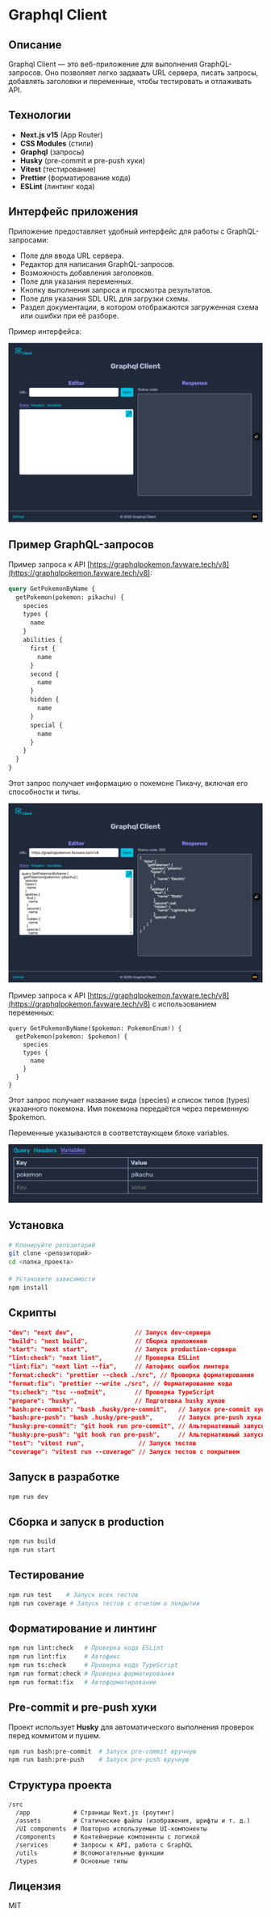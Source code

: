 # Graphql Client

## Описание
Graphql Client — это веб-приложение для выполнения GraphQL-запросов. Оно позволяет легко задавать URL сервера, писать запросы, добавлять заголовки и переменные, чтобы тестировать и отлаживать API.

## Технологии
- **Next.js v15** (App Router)
- **CSS Modules** (стили)
- **Graphql** (запросы)
- **Husky** (pre-commit и pre-push хуки)
- **Vitest** (тестирование)
- **Prettier** (форматирование кода)
- **ESLint** (линтинг кода)

## Интерфейс приложения

Приложение предоставляет удобный интерфейс для работы с GraphQL-запросами:

- Поле для ввода URL сервера.
- Редактор для написания GraphQL-запросов.
- Возможность добавления заголовков.
- Поле для указания переменных.
- Кнопку выполнения запроса и просмотра результатов.
- Поле для указания SDL URL для загрузки схемы.
- Раздел документации, в котором отображаются загруженная схема или ошибки при её разборе.

Пример интерфейса:

![Пример интерфейса](Interface.png)

## Пример GraphQL-запросов

Пример запроса к API [https://graphqlpokemon.favware.tech/v8](https://graphqlpokemon.favware.tech/v8):

```graphql
query GetPokemonByName {
  getPokemon(pokemon: pikachu) {
    species
    types {
      name
    }
    abilities {
      first {
        name
      }
      second {
        name
      }
      hidden {
        name
      }
      special {
        name
      }
    }
  }
}

```
Этот запрос получает информацию о покемоне Пикачу, включая его способности и типы.

![Пример запроса](Query.png)


Пример запроса к API [https://graphqlpokemon.favware.tech/v8](https://graphqlpokemon.favware.tech/v8) с использованием переменных:

```
query GetPokemonByName($pokemon: PokemonEnum!) {
  getPokemon(pokemon: $pokemon) {
    species
    types {
      name
    }
  }
}

```
Этот запрос получает название вида (species) и список типов (types) указанного покемона. Имя покемона передаётся через переменную $pokemon.

Переменные указываются в соответствующем блоке variables.

![Пример внесения переменных](Variables.png)

## Установка
```sh
# Клонируйте репозиторий
git clone <репозиторий>
cd <папка_проекта>

# Установите зависимости
npm install
```

## Скрипты
```json
"dev": "next dev",                 // Запуск dev-сервера
"build": "next build",             // Сборка приложения
"start": "next start",             // Запуск production-сервера
"lint:check": "next lint",         // Проверка ESLint
"lint:fix": "next lint --fix",     // Автофикс ошибок линтера
"format:check": "prettier --check ./src", // Проверка форматирования
"format:fix": "prettier --write ./src", // Форматирование кода
"ts:check": "tsc --noEmit",        // Проверка TypeScript
"prepare": "husky",                // Подготовка husky хуков
"bash:pre-commit": "bash .husky/pre-commit",   // Запуск pre-commit хука
"bash:pre-push": "bash .husky/pre-push",       // Запуск pre-push хука
"husky:pre-commit": "git hook run pre-commit", // Альтернативный запуск pre-commit
"husky:pre-push": "git hook run pre-push",     // Альтернативный запуск pre-push
"test": "vitest run",               // Запуск тестов
"coverage": "vitest run --coverage" // Запуск тестов с покрытием
```

## Запуск в разработке
```sh
npm run dev
```

## Сборка и запуск в production
```sh
npm run build
npm run start
```

## Тестирование
```sh
npm run test    # Запуск всех тестов
npm run coverage # Запуск тестов с отчетом о покрытии
```

## Форматирование и линтинг
```sh
npm run lint:check   # Проверка кода ESLint
npm run lint:fix     # Автофикс
npm run ts:check     # Проверка кода TypeScript
npm run format:check # Проверка форматирования
npm run format:fix   # Автоформатирование
```

## Pre-commit и pre-push хуки
Проект использует **Husky** для автоматического выполнения проверок перед коммитом и пушем.
```sh
npm run bash:pre-commit  # Запуск pre-commit вручную
npm run bash:pre-push    # Запуск pre-push вручную
```

## Структура проекта

```
/src
  /app            # Страницы Next.js (роутинг)
  /assets         # Статические файлы (изображения, шрифты и т. д.)
  /UI components  # Повторно используемые UI-компоненты
  /components     # Контейнерные компоненты с логикой
  /services       # Запросы к API, работа с GraphQL
  /utils          # Вспомогательные функции
  /types          # Основные типы
```

## Лицензия
MIT
